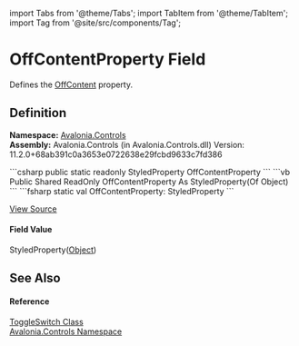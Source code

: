 import Tabs from '@theme/Tabs'; 
import TabItem from '@theme/TabItem'; 
import Tag from '@site/src/components/Tag'; 

# OffContentProperty Field


Defines the <a href="P_Avalonia_Controls_ToggleSwitch_OffContent">OffContent</a> property.



## Definition
**Namespace:** <a href="N_Avalonia_Controls">Avalonia.Controls</a>  
**Assembly:** Avalonia.Controls (in Avalonia.Controls.dll) Version: 11.2.0+68ab391c0a3653e0722638e29fcbd9633c7fd386

<Tabs groupId="api-code-preview">
<TabItem value="csharp" label="C#">
```csharp
public static readonly StyledProperty<Object?> OffContentProperty
```
</TabItem>
<TabItem value="vb" label="VB">
```vb
Public Shared ReadOnly OffContentProperty As StyledProperty(Of Object)
```
</TabItem>
<TabItem value="fsharp" label="F#">
```fsharp
static val OffContentProperty: StyledProperty<Object>
```
</TabItem>
</Tabs>



<a href="https://github.com/AvaloniaUI/Avalonia/tree/master/srcAvalonia.Controls/ToggleSwitch.cs" title="View the source code">View Source</a>



#### Field Value
StyledProperty(<a href="https://learn.microsoft.com/dotnet/api/system.object" target="_blank" rel="noopener noreferrer">Object</a>)

## See Also


#### Reference
<a href="T_Avalonia_Controls_ToggleSwitch">ToggleSwitch Class</a>  
<a href="N_Avalonia_Controls">Avalonia.Controls Namespace</a>  
